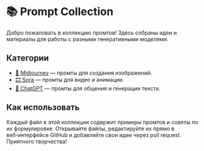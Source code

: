 # 📚 Prompt Collection

Добро пожаловать в коллекцию промтов! Здесь собраны идеи и материалы для работы с разными генеративными моделями.

## Категории

- [🎨 Midjourney](midjourney/prompts.md) — промты для создания изображений.
- [🎞️ Sora](sora/prompts.md) — промты для видео и анимации.
- [💬 ChatGPT](chatgpt/prompts.md) — промты для общения и генерации текста.

## Как использовать

Каждый файл в этой коллекции содержит примеры промтов и советы по их формулировке. Открывайте файлы, редактируйте их прямо в веб‑интерфейсе GitHub и добавляйте свои идеи через pull request. Приятного творчества!
